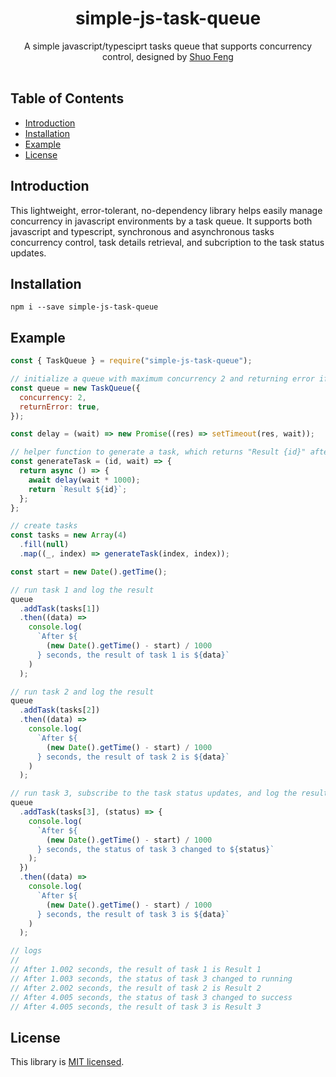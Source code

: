 <h1 align="center">simple-js-task-queue</h1>

<div align="center">
  A simple javascript/typesciprt tasks queue that supports concurrency control, designed by
  <a href="https://linkedin.com/in/shuo-feng-1030/">Shuo Feng</a>
</div>

<br />

## Table of Contents

- [Introduction](#introduction)
- [Installation](#installation)
- [Example](#example)
- [License](#license)

## Introduction

This lightweight, error-tolerant, no-dependency library helps easily manage concurrency in javascript environments by a task queue. It supports both javascript and typescript, synchronous and asynchronous tasks concurrency control, task details retrieval, and subcription to the task status updates.

## Installation

```
npm i --save simple-js-task-queue
```

## Example

```js
const { TaskQueue } = require("simple-js-task-queue");

// initialize a queue with maximum concurrency 2 and returning error if tasks fail
const queue = new TaskQueue({
  concurrency: 2,
  returnError: true,
});

const delay = (wait) => new Promise((res) => setTimeout(res, wait));

// helper function to generate a task, which returns "Result {id}" after {wait} seconds
const generateTask = (id, wait) => {
  return async () => {
    await delay(wait * 1000);
    return `Result ${id}`;
  };
};

// create tasks
const tasks = new Array(4)
  .fill(null)
  .map((_, index) => generateTask(index, index));

const start = new Date().getTime();

// run task 1 and log the result
queue
  .addTask(tasks[1])
  .then((data) =>
    console.log(
      `After ${
        (new Date().getTime() - start) / 1000
      } seconds, the result of task 1 is ${data}`
    )
  );

// run task 2 and log the result
queue
  .addTask(tasks[2])
  .then((data) =>
    console.log(
      `After ${
        (new Date().getTime() - start) / 1000
      } seconds, the result of task 2 is ${data}`
    )
  );

// run task 3, subscribe to the task status updates, and log the result
queue
  .addTask(tasks[3], (status) => {
    console.log(
      `After ${
        (new Date().getTime() - start) / 1000
      } seconds, the status of task 3 changed to ${status}`
    );
  })
  .then((data) =>
    console.log(
      `After ${
        (new Date().getTime() - start) / 1000
      } seconds, the result of task 3 is ${data}`
    )
  );

// logs
//
// After 1.002 seconds, the result of task 1 is Result 1
// After 1.003 seconds, the status of task 3 changed to running
// After 2.002 seconds, the result of task 2 is Result 2
// After 4.005 seconds, the status of task 3 changed to success
// After 4.005 seconds, the result of task 3 is Result 3
```

## License

This library is [MIT licensed](./LICENSE).
